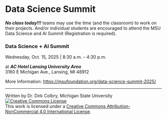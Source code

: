 # Data Science Summit

***No class today!!!***  teams may use the time (and the classroom) to work on their projects.  And/or individual students are encouraged to attend the MSU Data Science and AI Summit (Registration is required).

### Data Science + AI Summit  
Wednesday, Oct. 15, 2025  |  8:30 a.m. – 4:30 p.m.  
  
at ***AC Hotel Lansing University Area***  
3160 E Michigan Ave., Lansing, MI 48912  

More Information: <https://msufoundation.org/data-science-summit-2025/>

----
Written by Dr. Dirk Colbry, Michigan State University
<a rel="license" href="http://creativecommons.org/licenses/by-nc/4.0/"><img alt="Creative Commons License" style="border-width:0" src="https://i.creativecommons.org/l/by-nc/4.0/88x31.png" /></a><br />This work is licensed under a <a rel="license" href="http://creativecommons.org/licenses/by-nc/4.0/">Creative Commons Attribution-NonCommercial 4.0 International License</a>.
